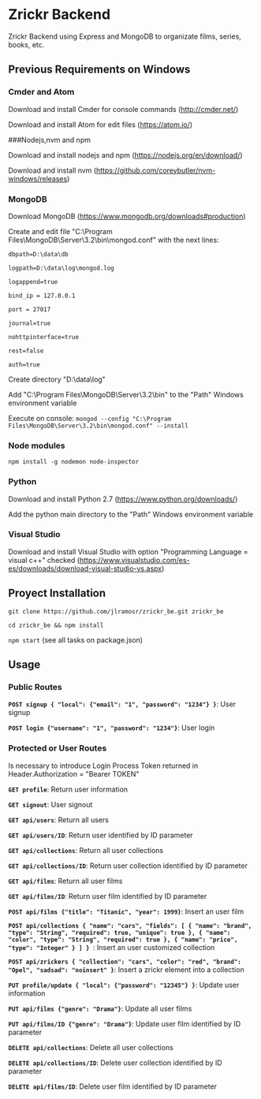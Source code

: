 # Zrickr Backend

Zrickr Backend using Express and MongoDB to organizate films, series, books, etc.

## Previous Requirements on Windows

### Cmder and Atom

Download and install Cmder for console commands (http://cmder.net/)

Download and install Atom for edit files (https://atom.io/)

###Nodejs,nvm and npm

Download and install nodejs and npm (https://nodejs.org/en/download/)

Download and install nvm (https://github.com/coreybutler/nvm-windows/releases)

### MongoDB

Download MongoDB (https://www.mongodb.org/downloads#production)

Create and edit file "C:\Program Files\MongoDB\Server\3.2\bin\mongod.conf" with the next lines:

`dbpath=D:\data\db`

`logpath=D:\data\log\mongod.log`

`logappend=true`

`bind_ip = 127.0.0.1`

`port = 27017`

`journal=true`

`nohttpinterface=true`

`rest=false`

`auth=true`

Create directory "D:\data\log"

Add "C:\Program Files\MongoDB\Server\3.2\bin" to the "Path" Windows environment variable

Execute on console: `mongod --config "C:\Program Files\MongoDB\Server\3.2\bin\mongod.conf" --install`

### Node modules

`npm install -g nodemon node-inspector`

### Python

Download and install Python 2.7 (https://www.python.org/downloads/)

Add the python main directory to the "Path" Windows environment variable

### Visual Studio

Download and install Visual Studio with option "Programming Language = visual c++" checked (https://www.visualstudio.com/es-es/downloads/download-visual-studio-vs.aspx)

## Proyect Installation

`git clone https://github.com/jlramosr/zrickr_be.git zrickr_be`

`cd zrickr_be && npm install`

`npm start` (see all tasks on package.json)

## Usage

### Public Routes

**`POST signup { "local": {"email": "1", "password": "1234"} }`**: User signup

**`POST login {"username": "1", "password": "1234"}`**: User login

### Protected or User Routes

Is necessary to introduce Login Process Token returned in Header.Authorization = "Bearer TOKEN"

**`GET profile`**: Return user information

**`GET signout`**: User signout

**`GET api/users`**: Return all users

**`GET api/users/ID`**: Return user identified by ID parameter

**`GET api/collections`**: Return all user collections

**`GET api/collections/ID`**: Return user collection identified by ID parameter

**`GET api/films`**: Return all user films

**`GET api/films/ID`**: Return user film identified by ID parameter

**`POST api/films {"title": "Titanic", "year": 1999}`**: Insert an user film

**`POST api/collections
{
    "name": "cars",
    "fields": [
        {
            "name": "brand",
            "type": "String",
            "required": true,
            "unique": true
        },
        {
            "name": "color",
            "type": "String",
            "required": true
        },
        {
            "name": "price",
            "type": "Integer"
        }
    ]
}
`**: Insert an user customized collection

**`POST api/zrickers { "collection": "cars", "color": "red", "brand": "Opel", "sadsad": "noinsert" }`**: Insert a zrickr element into a collection

**`PUT profile/update { "local": {"password": "12345"} }`**: Update user information

**`PUT api/films {"genre": "Drama"}`**: Update all user films

**`PUT api/films/ID {"genre": "Drama"}`**: Update user film identified by ID parameter

**`DELETE api/collections`**: Delete all user collections

**`DELETE api/collections/ID`**: Delete user collection identified by ID parameter

**`DELETE api/films/ID`**: Delete user film identified by ID parameter
